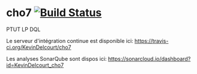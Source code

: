 # cho7 [![Build Status](https://travis-ci.org/KevinDelcourt/cho7.svg?branch=master)](https://travis-ci.org/KevinDelcourt/cho7)
PTUT LP DQL 

Le serveur d'intégration continue est disponible ici: https://travis-ci.org/KevinDelcourt/cho7

Les analyses SonarQube sont dispos ici: https://sonarcloud.io/dashboard?id=KevinDelcourt_cho7
